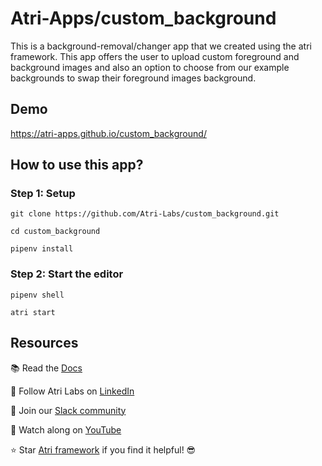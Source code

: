 # Atri-Apps/custom_background

This is a background-removal/changer app that we created using the atri framework. This app offers the user to upload custom foreground and background images and also an option to choose from our example backgrounds to swap their foreground images background.

## Demo
https://atri-apps.github.io/custom_background/

## How to use this app?

### Step 1: Setup

```shell
git clone https://github.com/Atri-Labs/custom_background.git

cd custom_background

pipenv install
```

### Step 2: Start the editor

```shell
pipenv shell

atri start
```

## Resources
📚 Read the [Docs](https://docs.atrilabs.com/)

🧭 Follow Atri Labs on [LinkedIn](https://www.linkedin.com/company/atri-labs)

💬 Join our [Slack community](https://join.slack.com/t/atricommunity/shared_invite/zt-1e756m1at-bZBxngvw7KWWO0riI4pc0w)

🎥 Watch along on [YouTube](https://www.youtube.com/channel/UC1uR2Q5x_8olWS_Y4PdK1Bw)

⭐️ Star [Atri framework](https://github.com/Atri-Labs/atrilabs-engine) if you find it helpful! 😎
